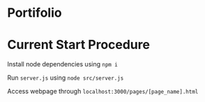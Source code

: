 # Portifolio

# Current Start Procedure

Install node dependencies using ```npm i```

Run ```server.js``` using ```node src/server.js```

Access webpage through ```localhost:3000/pages/[page_name].html```
